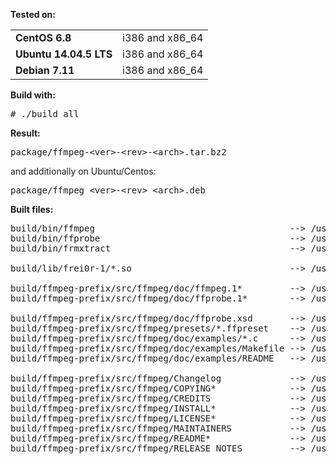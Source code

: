 **Tested on:**
<table>
<tr><td><b>CentOS 6.8</b>        </td><td>i386 and x86_64</td></tr>
<tr><td><b>Ubuntu 14.04.5 LTS</b></td><td>i386 and x86_64</td></tr>
<tr><td><b>Debian 7.11</b>       </td><td>i386 and x86_64</td></tr>
</table>

**Build with:**
<pre>
# ./build_all
</pre>

**Result:**
<pre>
package/ffmpeg-&lt;ver&gt;-&lt;rev&gt;-&lt;arch&gt;.tar.bz2
</pre>
and additionally on Ubuntu/Centos:
<pre>
package/ffmpeg_&lt;ver&gt;-&lt;rev&gt;_&lt;arch&gt;.deb
</pre>

**Built files:**
<pre>
build/bin/ffmpeg                                     --> /usr/bin/ffmpeg
build/bin/ffprobe                                    --> /usr/bin/ffprobe
build/bin/frmxtract                                  --> /usr/bin/frmxtract

build/lib/frei0r-1/*.so                              --> /usr/lib/frei0r-1/

build/ffmpeg-prefix/src/ffmpeg/doc/ffmpeg.1*         --> /usr/share/man/man1/
build/ffmpeg-prefix/src/ffmpeg/doc/ffprobe.1*        --> /usr/share/man/man1/

build/ffmpeg-prefix/src/ffmpeg/doc/ffprobe.xsd       --> /usr/share/ffmpeg/
build/ffmpeg-prefix/src/ffmpeg/presets/*.ffpreset    --> /usr/share/ffmpeg/
build/ffmpeg-prefix/src/ffmpeg/doc/examples/*.c      --> /usr/share/ffmpeg/examples/
build/ffmpeg-prefix/src/ffmpeg/doc/examples/Makefile --> /usr/share/ffmpeg/examples/
build/ffmpeg-prefix/src/ffmpeg/doc/examples/README   --> /usr/share/ffmpeg/examples/

build/ffmpeg-prefix/src/ffmpeg/Changelog             --> /usr/share/doc/ffmpeg-3.2.2/
build/ffmpeg-prefix/src/ffmpeg/COPYING*              --> /usr/share/doc/ffmpeg-3.2.2/
build/ffmpeg-prefix/src/ffmpeg/CREDITS               --> /usr/share/doc/ffmpeg-3.2.2/
build/ffmpeg-prefix/src/ffmpeg/INSTALL*              --> /usr/share/doc/ffmpeg-3.2.2/
build/ffmpeg-prefix/src/ffmpeg/LICENSE*              --> /usr/share/doc/ffmpeg-3.2.2/
build/ffmpeg-prefix/src/ffmpeg/MAINTAINERS           --> /usr/share/doc/ffmpeg-3.2.2/
build/ffmpeg-prefix/src/ffmpeg/README*               --> /usr/share/doc/ffmpeg-3.2.2/
build/ffmpeg-prefix/src/ffmpeg/RELEASE_NOTES         --> /usr/share/doc/ffmpeg-3.2.2/
</pre>
